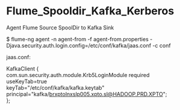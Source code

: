 # Flume_Spooldir_Kafka_Kerberos
Agent Flume Source SpoolDir to Kafka Sink

$ flume-ng agent -n agent-from -f agent-from.properties -Djava.security.auth.login.config=/etc/conf/kafka/jaas.conf -c conf

jaas.conf:

KafkaClient {<br>
com.sun.security.auth.module.Krb5LoginModule required<br>
useKeyTab=true<br>
keyTab="/etc/conf/kafka/kafka.keytab"<br>
principal="kafka/brxptolnxslp005.xpto.sl@HADOOP.PRD.XPTO";<br>
};<br>
